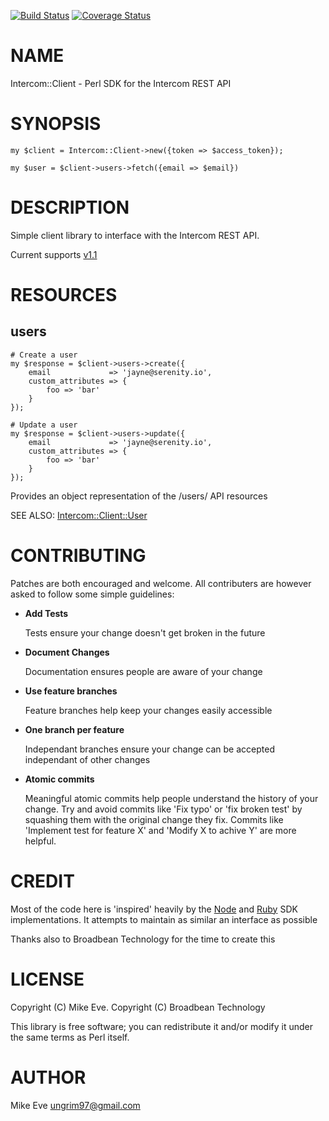[![Build Status](https://circleci.com/gh/ungrim97/intercom-perl.svg)](https://circleci.com/gh/ungrim97/intercom-perl) [![Coverage Status](http://codecov.io/github/ungrim97/intercom-perl/coverage.svg?branch=master)](https://codecov.io/github/ungrim97/intercom-perl?branch=master)
# NAME

Intercom::Client - Perl SDK for the Intercom REST API

# SYNOPSIS

    my $client = Intercom::Client->new({token => $access_token});

    my $user = $client->users->fetch({email => $email})

# DESCRIPTION

Simple client library to interface with the Intercom REST API.

Current supports [v1.1](https://developers.intercom.com/intercom-api-reference/v1.1/reference)

# RESOURCES

## users

    # Create a user
    my $response = $client->users->create({
        email             => 'jayne@serenity.io',
        custom_attributes => {
            foo => 'bar'
        }
    });

    # Update a user
    my $response = $client->users->update({
        email             => 'jayne@serenity.io',
        custom_attributes => {
            foo => 'bar'
        }
    });

Provides an object representation of the /users/ API resources

SEE ALSO:
    [Intercom::Client::User](https://metacpan.org/pod/Intercom::Client::User)

# CONTRIBUTING

Patches are both encouraged and welcome. All contributers are however asked to follow some simple
guidelines:

- **Add Tests**

    Tests ensure your change doesn't get broken in the future

- **Document Changes**

    Documentation ensures people are aware of your change

- **Use feature branches**

    Feature branches help keep your changes easily accessible

- **One branch per feature**

    Independant branches ensure your change can be accepted independant of other changes

- **Atomic commits**

    Meaningful atomic commits help people understand the history of your change. Try and avoid commits like 'Fix typo' or 'fix broken test' by squashing them with the original change they fix. Commits like 'Implement test for feature X' and 'Modify X to achive Y' are more helpful.

# CREDIT

Most of the code here is 'inspired' heavily by the [Node](https://github.com/intercom/intercom-node)
and [Ruby](https://github.com/intercom/intercom-ruby) SDK implementations. It attempts to maintain
as similar an interface as possible

Thanks also to Broadbean Technology for the time to create this

# LICENSE

Copyright (C) Mike Eve.
Copyright (C) Broadbean Technology

This library is free software; you can redistribute it and/or modify
it under the same terms as Perl itself.

# AUTHOR

Mike Eve <ungrim97@gmail.com>
